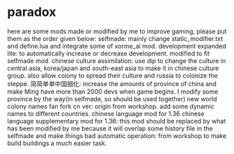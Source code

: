 # paradox
here are some mods made or modified by me to improve gaming, please put them as the order given below:
selfmade: mainly change static_modifier.txt and define.lua and integrate some of xorme_ai mod.
development expanded lite: to automatically increase or decrease development. modified to fit selfmade mod.
chinese culture assimilation: use dip to change the culture in central asia, korea/japan and south-east asia to make it in chinese culture group. also allow colony to spread their culture and russia to colonize the steppe.
简简单单中国细化: increase the amounts of province of china and make Ming have more than 2000 devs when game begins. I modify some province by the way(in selfmade, so should be used together)
new world colony names fan fork cn ver: origin from workshop. add some dynamic names to different countries.
chinese language mod for 1.36
chinese language supplementary mod for 1.36: this mod should be replaced by what has been modified by me because it will overlap some history file in the selfmade and make things bad
automatic operation: from workshop to make build buildings a much easier task.
